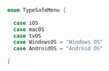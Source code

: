 &nbsp;
&nbsp;

```swift
enum TypeSafeMenu {
  
  case iOS
  case macOS
  case tvOS
  case WindowsOS = "Windows OS"
  case AndroidOS = "Android OS" 
  
}
```

&nbsp;
&nbsp;
